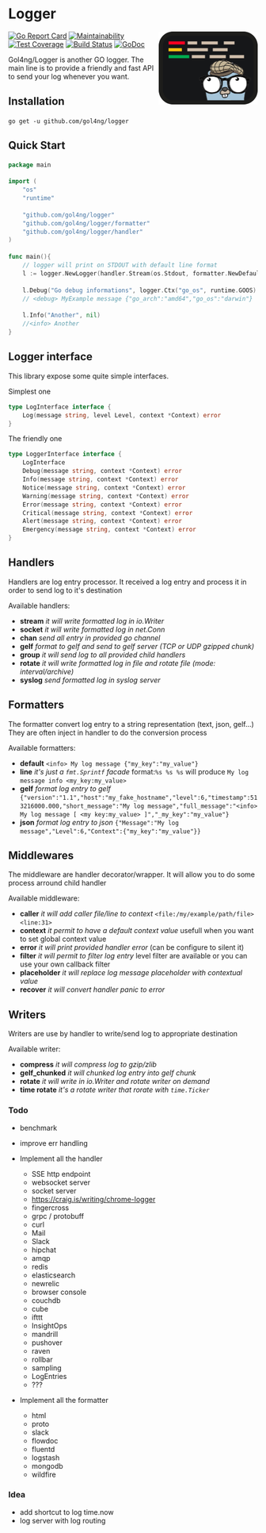 # Logger

<img src="logo.png" alt="gol4ng/logger: Golang logger" title="A new golang logger" align="right" width="200px">

[![Go Report Card](https://goreportcard.com/badge/github.com/gol4ng/logger)](https://goreportcard.com/report/github.com/gol4ng/logger)
[![Maintainability](https://api.codeclimate.com/v1/badges/a234f5fd2bcae54ed85e/maintainability)](https://codeclimate.com/github/gol4ng/logger/maintainability)
[![Test Coverage](https://api.codeclimate.com/v1/badges/a234f5fd2bcae54ed85e/test_coverage)](https://codeclimate.com/github/gol4ng/logger/test_coverage)
[![Build Status](https://travis-ci.org/gol4ng/logger.svg?branch=master)](https://travis-ci.org/gol4ng/logger)
[![GoDoc](https://godoc.org/github.com/gol4ng/logger?status.svg)](https://godoc.org/github.com/gol4ng/logger)

Gol4ng/Logger is another GO logger. The main line is to provide a friendly and fast API to send your log whenever you want. 

## Installation

`go get -u github.com/gol4ng/logger`

## Quick Start

```go
package main

import (
	"os"
	"runtime"
	
	"github.com/gol4ng/logger"
	"github.com/gol4ng/logger/formatter"
	"github.com/gol4ng/logger/handler"
)

func main(){
	// logger will print on STDOUT with default line format
	l := logger.NewLogger(handler.Stream(os.Stdout, formatter.NewDefaultFormatter()))
	
	l.Debug("Go debug informations", logger.Ctx("go_os", runtime.GOOS).Add("go_arch", runtime.GOARCH))
	// <debug> MyExample message {"go_arch":"amd64","go_os":"darwin"}
	
	l.Info("Another", nil)
    //<info> Another
}
```

## Logger interface

This library expose some quite simple interfaces.

Simplest one
```go
type LogInterface interface {
	Log(message string, level Level, context *Context) error
}
```

The friendly one
```go
type LoggerInterface interface {
	LogInterface
	Debug(message string, context *Context) error
	Info(message string, context *Context) error
	Notice(message string, context *Context) error
	Warning(message string, context *Context) error
	Error(message string, context *Context) error
	Critical(message string, context *Context) error
	Alert(message string, context *Context) error
	Emergency(message string, context *Context) error
}
```

## Handlers

Handlers are log entry processor. It received a log entry and process it in order to send log to it's destination 

Available handlers:
- **stream** _it will write formatted log in io.Writer_
- **socket** _it will write formatted log in net.Conn_
- **chan** _send all entry in provided go channel_
- **gelf** _format to gelf and send to gelf server (TCP or UDP gzipped chunk)_
- **group** _it will send log to all provided child handlers_
- **rotate** _it will write formatted log in file and rotate file (mode: interval/archive)_
- **syslog** _send formatted log in syslog server_

## Formatters

The formatter convert log entry to a string representation (text, json, gelf...)
They are often inject in handler to do the conversion process

Available formatters:
- **default** `<info> My log message {"my_key":"my_value"}`
- **line** _it's just a `fmt.Sprintf` facade_ format:`%s %s %s` will produce `My log message info <my_key:my_value>`
- **gelf** _format log entry to gelf_ `{"version":"1.1","host":"my_fake_hostname","level":6,"timestamp":513216000.000,"short_message":"My log message","full_message":"<info> My log message [ <my key:my_value> ]","_my_key":"my_value"}`
- **json** _format log entry to json_ `{"Message":"My log message","Level":6,"Context":{"my_key":"my_value"}}`

## Middlewares

The middleware are handler decorator/wrapper. It will allow you to do some process arround child handler 

Available middleware:
- **caller** _it will add caller file/line to context_ `<file:/my/example/path/file> <line:31>`
- **context** _it permit to have a default context value_ usefull when you want to set global context value
- **error** _it will print provided handler error_ (can be configure to silent it)
- **filter** _it will permit to filter log entry_ level filter are available or you can use your own callback filter
- **placeholder** _it will replace log message placeholder with contextual value_
- **recover** _it will convert handler panic to error_

## Writers

Writers are use by handler to write/send log to appropriate destination

Available writer:
- **compress** _it will compress log to gzip/zlib_
- **gelf_chunked** _it will chunked log entry into gelf chunk_
- **rotate** _it will write in io.Writer and rotate writer on demand_
- **time rotate** _it's a rotate writer that rorate with `time.Ticker`_

### Todo
- benchmark
- improve err handling
- Implement all the handler
    - SSE http endpoint
    - websocket server 
    - socket server
    - https://craig.is/writing/chrome-logger
    - fingercross
    - grpc / protobuff
    - curl
    - Mail
    - Slack
    - hipchat
    - amqp
    - redis
    - elasticsearch
    - newrelic
    - browser console
    - couchdb
    - cube
    - ifttt
    - InsightOps
    - mandrill
    - pushover
    - raven
    - rollbar
    - sampling
    - LogEntries
    - ???
    
- Implement all the formatter
    - html
    - proto
    - slack
    - flowdoc
    - fluentd
    - logstash
    - mongodb
    - wildfire
 
### Idea

- add shortcut to log time.now
- log server with log routing
